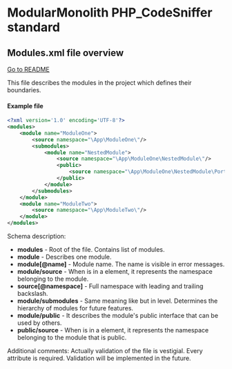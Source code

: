 # ModularMonolith PHP_CodeSniffer standard

## Modules.xml file overview
[Go to README](../README.md)

This file describes the modules in the project which defines their boundaries.

#### Example file

```xml
<?xml version='1.0' encoding='UTF-8'?>
<modules>
    <module name="ModuleOne">
        <source namespace="\App\ModuleOne\"/>
        <submodules>
            <module name="NestedModule">
                <source namespace="\App\ModuleOne\NestedModule\"/>
                <public>
                    <source namespace="\App\ModuleOne\NestedModule\Port\"/>
                </public>
            </module>
        </submodules>
    </module>
    <module name="ModuleTwo">
        <source namespace="\App\ModuleTwo\"/>
    </module>
</modules>
```

Schema description:
- **modules** - Root of the file. Contains list of modules.
- **module** - Describes one module.
- **module[@name]** - Module name. The name is visible in error messages.
- **module/source** - When <source> is in a <module> element, it represents the namespace belonging to the module.
- **source[@namespace]** - Full namespace with leading and trailing backslash.
- **module/submodules** - Same meaning like <modules> but in <module> level. Determines the hierarchy of modules for future features.
- **module/public** - It describes the module's public interface that can be used by others.
- **public/source** - When <source> is in a <public> element, it represents the namespace belonging to the module that
  is public.
  
Additional comments:
Actually validation of the file is vestigial. Every attribute is required. Validation will be implemented in the future. 




